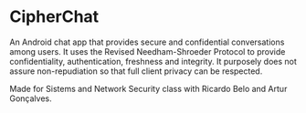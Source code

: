 CipherChat
==========

An Android chat app that provides secure and confidential conversations among users. It uses the Revised Needham-Shroeder Protocol to provide confidentiality, authentication, freshness and integrity. It purposely does not assure non-repudiation so that full client privacy can be respected.

Made for Sistems and Network Security class with Ricardo Belo and Artur Gonçalves.

